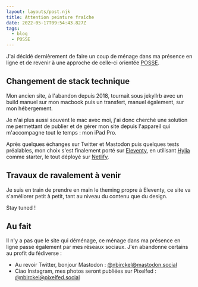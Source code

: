 ```yaml
---
layout: layouts/post.njk
title: Attention peinture fraîche
date: 2022-05-17T09:54:43.827Z
tags:
  - blog
  - POSSE
---
```

J'ai décidé dernièrement de faire un coup de ménage dans ma présence en ligne et de revenir à une approche de celle-ci orientée [POSSE](https://indieweb.org/POSSE).

## Changement de stack technique

Mon ancien site, à l'abandon depuis 2018, tournait sous jekyllrb avec un build manuel sur mon macbook puis un transfert, manuel également, sur mon hébergement.

Je n'ai plus aussi souvent le mac avec moi, j'ai donc cherché une solution me permettant de publier et de gérer mon site depuis l'appareil qui m'accompagne tout le temps : mon iPad Pro.

Après quelques échanges sur Twitter et Mastodon puis quelques tests préalables, mon choix s'est finalement porté sur [Eleventy](https://www.11ty.dev/), en utilisant [Hylia ](https://hylia.website/)comme starter, le tout déployé sur [Netlify](https://www.netlify.com/).

## Travaux de ravalement à venir

Je suis en train de prendre en main le theming propre à Eleventy, ce site va s'améliorer petit à petit, tant au niveau du contenu que du design.

Stay tuned !

## Au fait 

Il n'y a pas que le site qui déménage, ce ménage dans ma présence en ligne passe également par mes réseaux sociaux. J'en abandonne certains au profit du fédiverse :

* Au revoir Twitter, bonjour Mastodon : [@nbirckel@mastodon.social](https://mastodon.social/web/@nbirckel)
* Ciao  Instagram, mes photos seront publiées sur Pixelfed :  [@nbirckel@pixelfed.social](https://pixelfed.social/i/web/profile/422339972513731843)